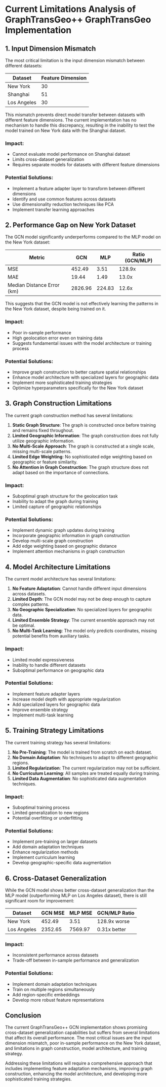 # Current Limitations Analysis of GraphTransGeo++ GraphTransGeo Implementation

## 1. Input Dimension Mismatch

The most critical limitation is the input dimension mismatch between different datasets:

| Dataset | Feature Dimension |
|---------|------------------|
| New York | 30 |
| Shanghai | 51 |
| Los Angeles | 30 |

This mismatch prevents direct model transfer between datasets with different feature dimensions. The current implementation has no mechanism to handle this discrepancy, resulting in the inability to test the model trained on New York data with the Shanghai dataset.

### Impact:
- Cannot evaluate model performance on Shanghai dataset
- Limits cross-dataset generalization
- Requires separate models for datasets with different feature dimensions

### Potential Solutions:
- Implement a feature adapter layer to transform between different dimensions
- Identify and use common features across datasets
- Use dimensionality reduction techniques like PCA
- Implement transfer learning approaches

## 2. Performance Gap on New York Dataset

The GCN model significantly underperforms compared to the MLP model on the New York dataset:

| Metric | GCN | MLP | Ratio (GCN/MLP) |
|--------|-----|-----|-----------------|
| MSE | 452.49 | 3.51 | 128.9x |
| MAE | 19.44 | 1.49 | 13.0x |
| Median Distance Error (km) | 2826.96 | 224.83 | 12.6x |

This suggests that the GCN model is not effectively learning the patterns in the New York dataset, despite being trained on it.

### Impact:
- Poor in-sample performance
- High geolocation error even on training data
- Suggests fundamental issues with the model architecture or training process

### Potential Solutions:
- Improve graph construction to better capture spatial relationships
- Enhance model architecture with specialized layers for geographic data
- Implement more sophisticated training strategies
- Optimize hyperparameters specifically for the New York dataset

## 3. Graph Construction Limitations

The current graph construction method has several limitations:

1. **Static Graph Structure**: The graph is constructed once before training and remains fixed throughout.
2. **Limited Geographic Information**: The graph construction does not fully utilize geographic information.
3. **No Multi-Scale Approach**: The graph is constructed at a single scale, missing multi-scale patterns.
4. **Limited Edge Weighting**: No sophisticated edge weighting based on geographic or feature similarity.
5. **No Attention in Graph Construction**: The graph structure does not adapt based on the importance of connections.

### Impact:
- Suboptimal graph structure for the geolocation task
- Inability to adapt the graph during training
- Limited capture of geographic relationships

### Potential Solutions:
- Implement dynamic graph updates during training
- Incorporate geographic information in graph construction
- Develop multi-scale graph construction
- Add edge weighting based on geographic distance
- Implement attention mechanisms in graph construction

## 4. Model Architecture Limitations

The current model architecture has several limitations:

1. **No Feature Adaptation**: Cannot handle different input dimensions across datasets.
2. **Limited Depth**: The GCN model may not be deep enough to capture complex patterns.
3. **No Geographic Specialization**: No specialized layers for geographic data.
4. **Limited Ensemble Strategy**: The current ensemble approach may not be optimal.
5. **No Multi-Task Learning**: The model only predicts coordinates, missing potential benefits from auxiliary tasks.

### Impact:
- Limited model expressiveness
- Inability to handle different datasets
- Suboptimal performance on geographic data

### Potential Solutions:
- Implement feature adapter layers
- Increase model depth with appropriate regularization
- Add specialized layers for geographic data
- Improve ensemble strategy
- Implement multi-task learning

## 5. Training Strategy Limitations

The current training strategy has several limitations:

1. **No Pre-Training**: The model is trained from scratch on each dataset.
2. **No Domain Adaptation**: No techniques to adapt to different geographic regions.
3. **Limited Regularization**: The current regularization may not be sufficient.
4. **No Curriculum Learning**: All samples are treated equally during training.
5. **Limited Data Augmentation**: No sophisticated data augmentation techniques.

### Impact:
- Suboptimal training process
- Limited generalization to new regions
- Potential overfitting or underfitting

### Potential Solutions:
- Implement pre-training on larger datasets
- Add domain adaptation techniques
- Enhance regularization methods
- Implement curriculum learning
- Develop geographic-specific data augmentation

## 6. Cross-Dataset Generalization

While the GCN model shows better cross-dataset generalization than the MLP model (outperforming MLP on Los Angeles dataset), there is still significant room for improvement:

| Dataset | GCN MSE | MLP MSE | GCN/MLP Ratio |
|---------|---------|---------|---------------|
| New York | 452.49 | 3.51 | 128.9x worse |
| Los Angeles | 2352.65 | 7569.97 | 0.31x better |

### Impact:
- Inconsistent performance across datasets
- Trade-off between in-sample performance and generalization

### Potential Solutions:
- Implement domain adaptation techniques
- Train on multiple regions simultaneously
- Add region-specific embeddings
- Develop more robust feature representations

## Conclusion

The current GraphTransGeo++ GCN implementation shows promising cross-dataset generalization capabilities but suffers from several limitations that affect its overall performance. The most critical issues are the input dimension mismatch, poor in-sample performance on the New York dataset, and limitations in graph construction, model architecture, and training strategy.

Addressing these limitations will require a comprehensive approach that includes implementing feature adaptation mechanisms, improving graph construction, enhancing the model architecture, and developing more sophisticated training strategies.
